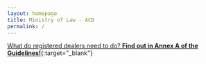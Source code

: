 ```yaml
---
layout: homepage
title: Ministry of Law - ACD
permalink: /
---
```

<!-- Type your notification here - the notification bar will not appear if this is empty. For other changes, refer to _data/homepage.yml to edit the homepage -->
[What do registered dealers need to do? **Find out in Annex A of the Guidelines!**](/guidance-materials/){:target="_blank"}
